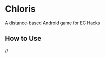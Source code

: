 Chloris
=========================
A distance-based Android game for EC Hacks

How to Use
----------
//